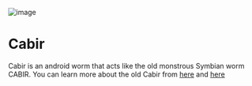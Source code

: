 ![image](http://img05.alkislarlayasiyorum.com/images/sipsak/45860_20110215164601.jpg)

# Cabir
Cabir is an android worm that acts like the old monstrous Symbian worm CABIR. You can learn more about the old Cabir from [here](https://en.wikipedia.org/wiki/Cabir_(computer_worm)) and [here](https://www.f-secure.com/v-descs/cabir.shtml)


